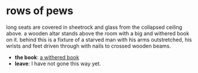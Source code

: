 # rows of pews

long seats are covered in sheetrock and glass from the collapsed ceiling above. a wooden altar stands above the room with a big and withered book on it. behind this is a fixture of a starved man with his arms outstretched, his wrists and feet driven through with nails to crossed wooden beams.

- **the book**: [a withered book](a-withered-book-nn8ete.md)
- **leave**: I have not gone this way yet.
